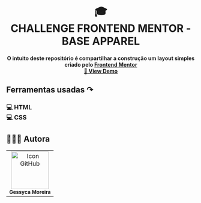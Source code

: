 <h1 align="center">
  🎓<br>CHALLENGE FRONTEND MENTOR - BASE APPAREL
</h1>

<h4 align="center">
  O intuito deste repositório é compartilhar a construção um layout simples criado pelo <a href='https://www.frontendmentor.io/challenges/base-apparel-coming-soon-page-5d46b47f8db8a7063f9331a0' target='_blank'> Frontend Mentor </a>
  </br>
  <a href='https://geessyca.github.io/Base-Apparel---Frontend/' target='_blank'>🔎 View Demo</a>
</h4>

<h2 align="left">
  Ferramentas usadas ↷ 
</h2>

<h3>💻 HTML </br>💻 CSS<h3>

##  👩🏻‍💻 Autora<br>
<table>
  <tr>
    <td align="center">
      <a href="https://github.com/geessyca">
        <img src="https://avatars.githubusercontent.com/u/72661229?v=4" width="100px;" alt="Icon GitHub"/><br>
        <sub>
          <b>Gessyca Moreira</b>
        </sub>
      </a>
    </td>
  </tr>
</table>
